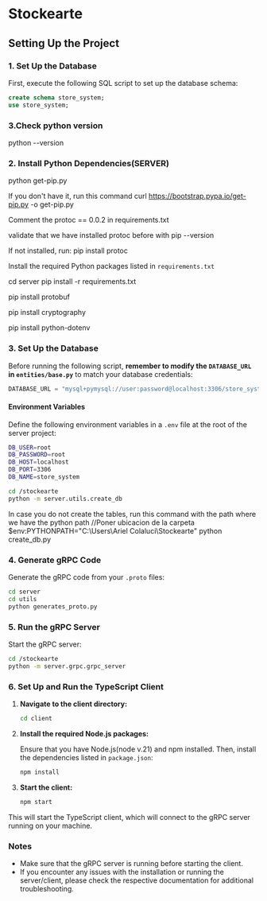 # Stockearte

## Setting Up the Project

### 1. Set Up the Database

First, execute the following SQL script to set up the database schema:

```sql
create schema store_system;
use store_system;
```

### 3.Check python version

python --version

### 2. Install Python Dependencies(SERVER)

python get-pip.py 

If you don't have it, run this command
curl https://bootstrap.pypa.io/get-pip.py -o get-pip.py

Comment the protoc == 0.0.2 in requirements.txt

validate that we have installed protoc before with 
pip --version

If not installed, run: pip install protoc

Install the required Python packages listed in `requirements.txt`

cd server
pip install -r requirements.txt

pip install protobuf

pip install cryptography

pip install python-dotenv

### 3. Set Up the Database

Before running the following script, **remember to modify the `DATABASE_URL` in `entities/base.py`** to match your database credentials:

```python
DATABASE_URL = "mysql+pymysql://user:password@localhost:3306/store_system"
```

#### Environment Variables

Define the following environment variables in a `.env` file at the root of the server project:

```bash
DB_USER=root
DB_PASSWORD=root
DB_HOST=localhost
DB_PORT=3306
DB_NAME=store_system
```

```bash
cd /stockearte
python -m server.utils.create_db
```

In case you do not create the tables, run this command with the path where we have the python path
//Poner ubicacion de la carpeta
$env:PYTHONPATH="C:\Users\Ariel Colaluci\Stockearte" 
python create_db.py


### 4. Generate gRPC Code

Generate the gRPC code from your `.proto` files:

```bash
cd server
cd utils
python generates_proto.py
```

### 5. Run the gRPC Server

Start the gRPC server:

```bash
cd /stockearte
python -m server.grpc.grpc_server
```

### 6. Set Up and Run the TypeScript Client

1. **Navigate to the client directory:**

   ```bash
   cd client
   ```

2. **Install the required Node.js packages:**

   Ensure that you have Node.js(node v.21) and npm installed. Then, install the dependencies listed in `package.json`:

   ```bash
   npm install
   ```

3. **Start the client:**

   ```bash
   npm start
   ```

This will start the TypeScript client, which will connect to the gRPC server running on your machine.

### Notes

- Make sure that the gRPC server is running before starting the client.
- If you encounter any issues with the installation or running the server/client, please check the respective documentation for additional troubleshooting.
